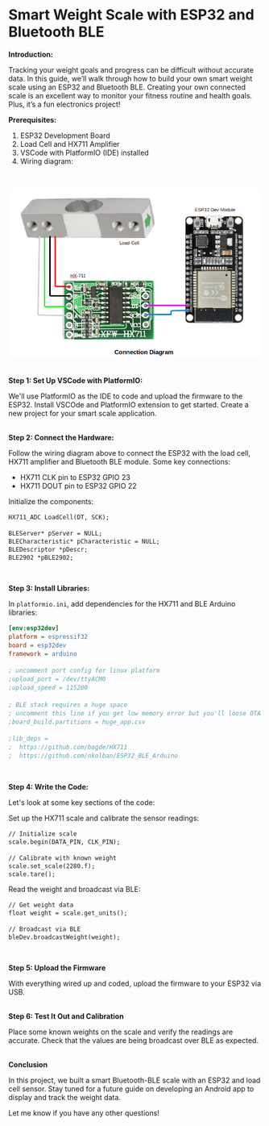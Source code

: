 # Smart Weight Scale with ESP32 and Bluetooth BLE

**Introduction:**

Tracking your weight goals and progress can be difficult without accurate data. In this guide, we’ll walk through how to build your own smart weight scale using an ESP32 and Bluetooth BLE. Creating your own connected scale is an excellent way to monitor your fitness routine and health goals. Plus, it’s a fun electronics project!

**Prerequisites:**

1. ESP32 Development Board
2. Load Cell and HX711 Amplifier
3. VSCode with PlatformIO (IDE) installed
4. Wiring diagram:
<br>

![Schematic diagram](connection_diagram.png)
<br><br>

**Step 1: Set Up VSCode with PlatformIO:**

We'll use PlatformIO as the IDE to code and upload the firmware to the ESP32. Install VSCOde and PlatformIO extension to get started. Create a new project for your smart scale application.
<br><br>

**Step 2: Connect the Hardware:**

Follow the wiring diagram above to connect the ESP32 with the load cell, HX711 amplifier and Bluetooth BLE module. Some key connections:

- HX711 CLK pin to ESP32 GPIO 23
- HX711 DOUT pin to ESP32 GPIO 22

Initialize the components:

```arduino
HX711_ADC LoadCell(DT, SCK);

BLEServer* pServer = NULL;
BLECharacteristic* pCharacteristic = NULL;
BLEDescriptor *pDescr;
BLE2902 *pBLE2902;
```
<br>

**Step 3: Install Libraries:**

In `platformio.ini`, add dependencies for the HX711 and BLE Arduino libraries:

```ini
[env:esp32dev]
platform = espressif32
board = esp32dev
framework = arduino

; uncomment port config for linux platform
;upload_port = /dev/ttyACM0
;upload_speed = 115200

; BLE stack requires a huge space
; uncomment this line if you get low memory error but you'll loose OTA capability
;board_build.partitions = huge_app.csv

;lib_deps = 
;  https://github.com/bogde/HX711
;  https://github.com/nkolban/ESP32_BLE_Arduino
```
<br>

**Step 4: Write the Code:**

Let's look at some key sections of the code:

Set up the HX711 scale and calibrate the sensor readings:

```arduino
// Initialize scale
scale.begin(DATA_PIN, CLK_PIN);

// Calibrate with known weight
scale.set_scale(2280.f);
scale.tare();
```

Read the weight and broadcast via BLE:

```arduino
// Get weight data
float weight = scale.get_units();

// Broadcast via BLE
bleDev.broadcastWeight(weight);
```
<br>

**Step 5: Upload the Firmware**

With everything wired up and coded, upload the firmware to your ESP32 via USB.
<br><br>

**Step 6: Test It Out and Calibration**

Place some known weights on the scale and verify the readings are accurate. Check that the values are being broadcast over BLE as expected.
<br><br>

**Conclusion**

In this project, we built a smart Bluetooth-BLE scale with an ESP32 and load cell sensor. Stay tuned for a future guide on developing an Android app to display and track the weight data. 

Let me know if you have any other questions!
